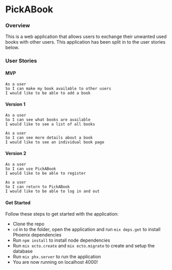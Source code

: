 # PickABook

### Overview
This is a web application that allows users to exchange their unwanted used books with other users. This application has been split in to the user stories below.

### User Stories

#### MVP
```
As a user
So I can make my book available to other users
I would like to be able to add a book
```

#### Version 1
```
As a user
So I can see what books are available
I would like to see a list of all books
```
```
As a user
So I can see more details about a book
I would like to see an individual book page
```

#### Version 2
```
As a user
So I can use PickABook
I would like to be able to register
```
```
As a user
So I can return to PickABook
I would like to be able to log in and out
```

#### Get Started

Follow these steps to get started with the application:

* Clone the repo
* `cd` in to the folder, open the application and run `mix deps.get` to install Phoenix dependencies
* Run `npm install` to install node dependencies
* Run `mix ecto.create` and `mix ecto.migrate` to create and setup the database
* Run `mix phx.server` to run the application
* You are now running on localhost 4000!
